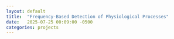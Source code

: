 ```yaml
---
layout: default
title:  "Frequency-Based Detection of Physiological Processes"
date:   2025-07-25 00:09:00 -0500
categories: projects
---
```


